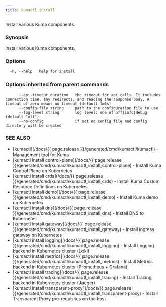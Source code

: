 ```yaml
---
title: kumactl install
---
```


Install various Kuma components.

### Synopsis

Install various Kuma components.

### Options

```
  -h, --help   help for install
```

### Options inherited from parent commands

```
      --api-timeout duration   the timeout for api calls. It includes connection time, any redirects, and reading the response body. A timeout of zero means no timeout (default 1m0s)
      --config-file string     path to the configuration file to use
      --log-level string       log level: one of off|info|debug (default "off")
      --no-config              if set no config file and config directory will be created
```

### SEE ALSO

* [kumactl](/docs/{{ page.release }}/generated/cmd/kumactl/kumactl)	 - Management tool for Kuma
* [kumactl install control-plane](/docs/{{ page.release }}/generated/cmd/kumactl/kumactl_install_control-plane)	 - Install Kuma Control Plane on Kubernetes
* [kumactl install crds](/docs/{{ page.release }}/generated/cmd/kumactl/kumactl_install_crds)	 - Install Kuma Custom Resource Definitions on Kubernetes
* [kumactl install demo](/docs/{{ page.release }}/generated/cmd/kumactl/kumactl_install_demo)	 - Install Kuma demo on Kubernetes
* [kumactl install dns](/docs/{{ page.release }}/generated/cmd/kumactl/kumactl_install_dns)	 - Install DNS to Kubernetes
* [kumactl install gateway](/docs/{{ page.release }}/generated/cmd/kumactl/kumactl_install_gateway)	 - Install ingress gateway on Kubernetes
* [kumactl install logging](/docs/{{ page.release }}/generated/cmd/kumactl/kumactl_install_logging)	 - Install Logging backend in Kubernetes cluster (Loki)
* [kumactl install metrics](/docs/{{ page.release }}/generated/cmd/kumactl/kumactl_install_metrics)	 - Install Metrics backend in Kubernetes cluster (Prometheus + Grafana)
* [kumactl install tracing](/docs/{{ page.release }}/generated/cmd/kumactl/kumactl_install_tracing)	 - Install Tracing backend in Kubernetes cluster (Jaeger)
* [kumactl install transparent-proxy](/docs/{{ page.release }}/generated/cmd/kumactl/kumactl_install_transparent-proxy)	 - Install Transparent Proxy pre-requisites on the host

